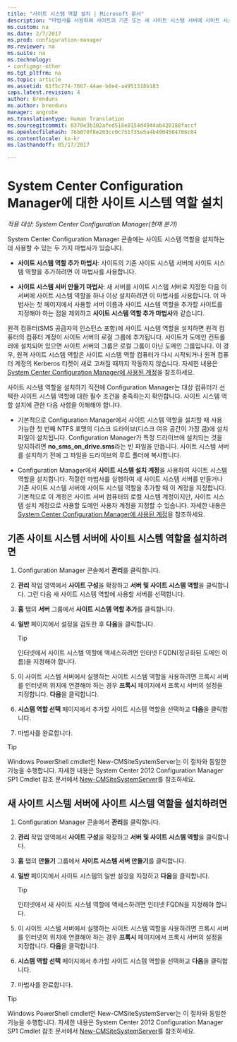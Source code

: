 ```yaml
---
title: "사이트 시스템 역할 설치 | Microsoft 문서"
description: "마법사를 사용하여 사이트의 기존 또는 새 사이트 시스템 서버에 사이트 시스템 역할을 추가할 수 있습니다."
ms.custom: na
ms.date: 2/7/2017
ms.prod: configuration-manager
ms.reviewer: na
ms.suite: na
ms.technology:
- configmgr-other
ms.tgt_pltfrm: na
ms.topic: article
ms.assetid: 61f5c774-7667-44ae-b8e4-a4951318b183
caps.latest.revision: 4
author: Brenduns
ms.author: brenduns
manager: angrobe
ms.translationtype: Human Translation
ms.sourcegitcommit: 8370e3b102afed518e8154d4944ab420188faccf
ms.openlocfilehash: 76b070f8e203cc0c751f35e5a4b4904504786c04
ms.contentlocale: ko-kr
ms.lasthandoff: 05/17/2017

---
```

# <a name="install-site-system-roles-for-system-center-configuration-manager"></a>System Center Configuration Manager에 대한 사이트 시스템 역할 설치

*적용 대상: System Center Configuration Manager(현재 분기)*

System Center Configuration Manager 콘솔에는 사이트 시스템 역할을 설치하는 데 사용할 수 있는 두 가지 마법사가 있습니다.  

-   **사이트 시스템 역할 추가 마법사**: 사이트의 기존 사이트 시스템 서버에 사이트 시스템 역할을 추가하려면 이 마법사를 사용합니다.  

-   **사이트 시스템 서버 만들기 마법사**: 새 서버를 사이트 시스템 서버로 지정한 다음 이 서버에 사이트 시스템 역할을 하나 이상 설치하려면 이 마법사를 사용합니다. 이 마법사는 첫 페이지에서 사용할 서버 이름과 사이트 시스템 역할을 추가할 사이트를 지정해야 하는 점을 제외하고 **사이트 시스템 역할 추가 마법사**와 같습니다.  

원격 컴퓨터(SMS 공급자의 인스턴스 포함)에 사이트 시스템 역할을 설치하면 원격 컴퓨터의 컴퓨터 계정이 사이트 서버의 로컬 그룹에 추가됩니다. 사이트가 도메인 컨트롤러에 설치되어 있으면 사이트 서버의 그룹은 로컬 그룹이 아닌 도메인 그룹입니다. 이 경우, 원격 사이트 시스템 역할은 사이트 시스템 역할 컴퓨터가 다시 시작되거나 원격 컴퓨터 계정의 Kerberos 티켓이 새로 고쳐질 때까지 작동하지 않습니다. 자세한 내용은 [System Center Configuration Manager에 사용된 계정](../../../../core/plan-design/hierarchy/accounts.md)을 참조하세요.  

사이트 시스템 역할을 설치하기 직전에 Configuration Manager는 대상 컴퓨터가 선택한 사이트 시스템 역할에 대한 필수 조건을 충족하는지 확인합니다. 사이트 시스템 역할 설치에 관한 다음 사항을 이해해야 합니다.  

-   기본적으로 Configuration Manager에서 사이트 시스템 역할을 설치할 때 사용 가능한 첫 번째 NTFS 포맷의 디스크 드라이브(디스크 여유 공간이 가장 큼)에 설치 파일이 설치됩니다. Configuration Manager가 특정 드라이브에 설치되는 것을 방지하려면 **no_sms_on_drive.sms**라는 빈 파일을 만듭니다. 사이트 시스템 서버를 설치하기 전에 그 파일을 드라이브의 루트 폴더에 복사합니다.  

-   Configuration Manager에서 **사이트 시스템 설치 계정**을 사용하여 사이트 시스템 역할을 설치합니다. 적절한 마법사를 실행하여 새 사이트 시스템 서버를 만들거나 기존 사이트 시스템 서버에 사이트 시스템 역할을 추가할 때 이 계정을 지정합니다. 기본적으로 이 계정은 사이트 서버 컴퓨터의 로컬 시스템 계정이지만, 사이트 시스템 설치 계정으로 사용할 도메인 사용자 계정을 지정할 수 있습니다. 자세한 내용은 [System Center Configuration Manager에 사용된 계정](../../../../core/plan-design/hierarchy/accounts.md)을 참조하세요.  

##  <a name="bkmk_Install"></a> 기존 사이트 시스템 서버에 사이트 시스템 역할을 설치하려면  

1.  Configuration Manager 콘솔에서 **관리**를 클릭합니다.  

2.  **관리** 작업 영역에서 **사이트 구성**을 확장하고 **서버 및 사이트 시스템 역할**을 클릭합니다. 그런 다음 새 사이트 시스템 역할에 사용할 서버를 선택합니다.  

3.  **홈** 탭의 **서버** 그룹에서 **사이트 시스템 역할 추가**를 클릭합니다.  

4.  **일반** 페이지에서 설정을 검토한 후 **다음**을 클릭합니다.  

    > [!TIP]  
    >  인터넷에서 사이트 시스템 역할에 액세스하려면 인터넷 FQDN(정규화된 도메인 이름)을 지정해야 합니다.  

5.  이 사이트 시스템 서버에서 실행하는 사이트 시스템 역할을 사용하려면 프록시 서버를 인터넷의 위치에 연결해야 하는 경우 **프록시** 페이지에서 프록시 서버의 설정을 지정합니다. **다음**을 클릭합니다.  

6.  **시스템 역할 선택** 페이지에서 추가할 사이트 시스템 역할을 선택하고 **다음**을 클릭합니다.  

7.  마법사를 완료합니다.  

> [!TIP]  
>  Windows PowerShell cmdlet인 New-CMSiteSystemServer는 이 절차와 동일한 기능을 수행합니다. 자세한 내용은 System Center 2012 Configuration Manager SP1 Cmdlet 참조 문서에서 [New-CMSiteSystemServer](http://go.microsoft.com/fwlink/p/?LinkID=271414)를 참조하세요.  

## <a name="to-install-site-system-roles-on-a-new-site-system-server"></a>새 사이트 시스템 서버에 사이트 시스템 역할을 설치하려면  

1.  Configuration Manager 콘솔에서 **관리**를 클릭합니다.  

2.  **관리** 작업 영역에서 **사이트 구성**을 확장하고 **서버 및 사이트 시스템 역할**을 클릭합니다.  

3.  **홈** 탭의 **만들기** 그룹에서 **사이트 시스템 서버 만들기**를 클릭합니다.  

4.  **일반** 페이지에서 사이트 시스템의 일반 설정을 지정하고 **다음**을 클릭합니다.  

    > [!TIP]  
    >  인터넷에서 새 사이트 시스템 역할에 액세스하려면 인터넷 FQDN을 지정해야 합니다.  

5.  이 사이트 시스템 서버에서 실행하는 사이트 시스템 역할을 사용하려면 프록시 서버를 인터넷의 위치에 연결해야 하는 경우 **프록시** 페이지에서 프록시 서버의 설정을 지정합니다. **다음**을 클릭합니다.  

6.  **시스템 역할 선택** 페이지에서 추가할 사이트 시스템 역할을 선택하고 **다음**을 클릭합니다.  

7.  마법사를 완료합니다.  

> [!TIP]  
>  Windows PowerShell cmdlet인 New-CMSiteSystemServer는 이 절차와 동일한 기능을 수행합니다. 자세한 내용은 System Center 2012 Configuration Manager SP1 Cmdlet 참조 문서에서 [New-CMSiteSystemServer](http://go.microsoft.com/fwlink/p/?LinkID=271414)를 참조하세요.  

